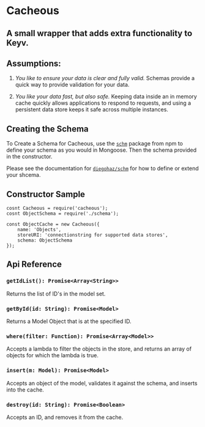 # Cacheous

## A small wrapper that adds extra functionality to Keyv.

## Assumptions:

1. _You like to ensure your data is clear and fully valid._
   Schemas provide a quick way to provide validation for your data.

2. _You like your data fast, but also safe._
   Keeping data inside an in memory cache quickly allows applications to respond to requests, and using a persistent data store keeps it safe across multiple instances.

## Creating the Schema

To Create a Schema for Cacheous, use the [`schm`](https://github.com/diegohaz/schm) package from npm to define your schema as you would in Mongoose. Then the schema provided in the constructor.

Please see the documentation for [`diegohaz/schm`](https://github.com/diegohaz/schm) for how to define or extend your shcema.

## Constructor Sample

```
cosnt Cacheous = require('cacheous');
cosnt ObjectSchema = require('./schema');

const ObjectCache = new Cacheous({
    name: 'Objects',
    storeURI: 'connectionstring for supported data stores',
    schema: ObjectSchema
});
```

## Api Reference

### `getIdList(): Promise<Array<String>>`

Returns the list of ID's in the model set.

### `getById(id: String): Promise<Model>`

Returns a Model Object that is at the specified ID.

### `where(filter: Function): Promise<Array<Model>>`

Accepts a lambda to filter the objects in the store, and returns an array of objects for which the lambda is true.

### `insert(m: Model): Promise<Model>`

Accepts an object of the model, validates it against the schema, and inserts into the cache.

### `destroy(id: String): Promise<Boolean>`

Accepts an ID, and removes it from the cache.
